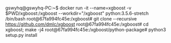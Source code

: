 
gswyhq@gswyhq-PC:~$ docker run -it --name=xgboost -v $PWD/xgboost:/xgboost --workdir="/xgboost" python:3.5.6-stretch /bin/bash
root@67fa994fc45e:/xgboost# git clone --recursive https://github.com/dmlc/xgboost
root@67fa994fc45e:/xgboost# cd xgboost; make -j4
root@67fa994fc45e:/xgboost/python-package# python3 setup.py install

